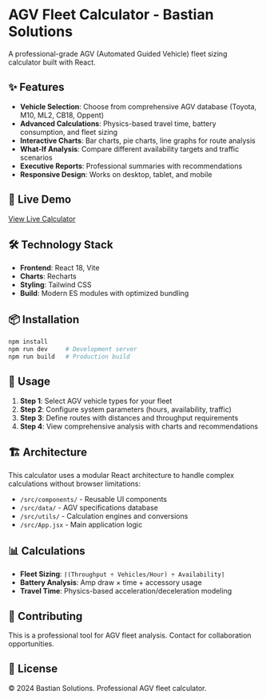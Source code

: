 # AGV Fleet Calculator - Bastian Solutions

A professional-grade AGV (Automated Guided Vehicle) fleet sizing calculator built with React.

## ✨ Features

- **Vehicle Selection**: Choose from comprehensive AGV database (Toyota, M10, ML2, CB18, Oppent)
- **Advanced Calculations**: Physics-based travel time, battery consumption, and fleet sizing
- **Interactive Charts**: Bar charts, pie charts, line graphs for route analysis
- **What-If Analysis**: Compare different availability targets and traffic scenarios
- **Executive Reports**: Professional summaries with recommendations
- **Responsive Design**: Works on desktop, tablet, and mobile

## 🚀 Live Demo

[View Live Calculator](https://kmcmillin14.github.io/AGV_Fleet_Calculator)

## 🛠️ Technology Stack

- **Frontend**: React 18, Vite
- **Charts**: Recharts
- **Styling**: Tailwind CSS
- **Build**: Modern ES modules with optimized bundling

## 📦 Installation

```bash
npm install
npm run dev     # Development server
npm run build   # Production build
```

## 🎯 Usage

1. **Step 1**: Select AGV vehicle types for your fleet
2. **Step 2**: Configure system parameters (hours, availability, traffic)
3. **Step 3**: Define routes with distances and throughput requirements
4. **Step 4**: View comprehensive analysis with charts and recommendations

## 🏗️ Architecture

This calculator uses a modular React architecture to handle complex calculations without browser limitations:

- `/src/components/` - Reusable UI components
- `/src/data/` - AGV specifications database
- `/src/utils/` - Calculation engines and conversions
- `/src/App.jsx` - Main application logic

## 📊 Calculations

- **Fleet Sizing**: `⌈(Throughput ÷ Vehicles/Hour) ÷ Availability⌉`
- **Battery Analysis**: Amp draw × time + accessory usage
- **Travel Time**: Physics-based acceleration/deceleration modeling

## 🤝 Contributing

This is a professional tool for AGV fleet analysis. Contact for collaboration opportunities.

## 📄 License

© 2024 Bastian Solutions. Professional AGV fleet calculator.